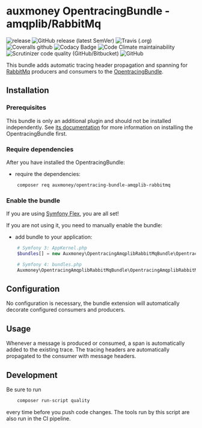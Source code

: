 # auxmoney OpentracingBundle - amqplib/RabbitMq

![release](https://github.com/auxmoney/OpentracingBundle-amqplib-RabbitMq/workflows/release/badge.svg)
![GitHub release (latest SemVer)](https://img.shields.io/github/v/release/auxmoney/OpentracingBundle-amqplib-RabbitMq)
![Travis (.org)](https://img.shields.io/travis/auxmoney/OpentracingBundle-amqplib-RabbitMq)
![Coveralls github](https://img.shields.io/coveralls/github/auxmoney/OpentracingBundle-amqplib-RabbitMq)
![Codacy Badge](https://api.codacy.com/project/badge/Grade/0f9a9d8ae1084efaa11ec443ca426a75)
![Code Climate maintainability](https://img.shields.io/codeclimate/maintainability/auxmoney/OpentracingBundle-amqplib-RabbitMq)
![Scrutinizer code quality (GitHub/Bitbucket)](https://img.shields.io/scrutinizer/quality/g/auxmoney/OpentracingBundle-amqplib-RabbitMq)
![GitHub](https://img.shields.io/github/license/auxmoney/OpentracingBundle-amqplib-RabbitMq)

This bundle adds automatic tracing header propagation and spanning for [RabbitMq](https://github.com/php-amqplib/rabbitmq-bundle) producers 
and consumers to the [OpentracingBundle](https://github.com/auxmoney/OpentracingBundle-core).

## Installation

### Prerequisites

This bundle is only an additional plugin and should not be installed independently. See
[its documentation](https://github.com/auxmoney/OpentracingBundle-core#installation) for more information on installing the OpentracingBundle first.

### Require dependencies

After you have installed the OpentracingBundle:

  * require the dependencies:

```bash
    composer req auxmoney/opentracing-bundle-amqplib-rabbitmq
```

### Enable the bundle

If you are using [Symfony Flex](https://github.com/symfony/flex), you are all set!

If you are not using it, you need to manually enable the bundle:

  * add bundle to your application:

```php
    # Symfony 3: AppKernel.php
    $bundles[] = new Auxmoney\OpentracingAmqplibRabbitMqBundle\OpentracingAmqplibRabbitMqBundle();
```

```php
    # Symfony 4: bundles.php
    Auxmoney\OpentracingAmqplibRabbitMqBundle\OpentracingAmqplibRabbitMqBundle::class => ['all' => true],
```

## Configuration

No configuration is necessary, the bundle extension will automatically decorate configured consumers and producers.

## Usage

Whenever a message is produced or consumed, a span is automatically added to the existing trace. The tracing headers are automatically
propagated to the consumer with message headers.

## Development

Be sure to run

```bash
    composer run-script quality
```

every time before you push code changes. The tools run by this script are also run in the CI pipeline.
